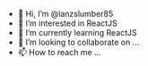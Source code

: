 - 👋 Hi, I’m @lanzslumber85
- 👀 I’m interested in ReactJS
- 🌱 I’m currently learning ReactJS
- 💞️ I’m looking to collaborate on ...
- 📫 How to reach me ...

<!---
lanzslumber85/lanzslumber85 is a ✨ special ✨ repository because its `README.md` (this file) appears on your GitHub profile.
You can click the Preview link to take a look at your changes.
--->
